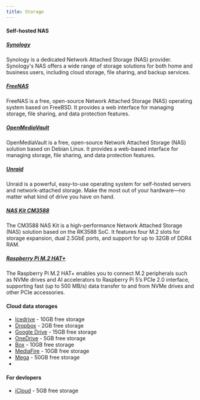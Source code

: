 ```yaml
---
title: Storage
---
```


#### Self-hosted NAS

##### [Synology](https://www.synology.com/)

Synology is a dedicated Network Attached Storage (NAS) provider. Synology's NAS offers a wide range of storage solutions for both home and business users, including cloud storage, file sharing, and backup services.

##### [FreeNAS](https://www.freenas.org/)

FreeNAS is a free, open-source Network Attached Storage (NAS) operating system based on FreeBSD. It provides a web interface for managing storage, file sharing, and data protection features.

##### [OpenMediaVault](https://www.openmediavault.org/)

OpenMediaVault is a free, open-source Network Attached Storage (NAS) solution based on Debian Linux. It provides a web-based interface for managing storage, file sharing, and data protection features.

##### [Unraid](https://unraid.net/)

Unraid is a powerful, easy-to-use operating system for self-hosted servers and network-attached storage. Make the most out of your hardware—no matter what kind of drive you have on hand.

##### [NAS Kit CM3588](https://www.electronics-lab.com/friendlyelecs-nas-features-rk3588-soc-with-quad-m-2/)

The CM3588 NAS Kit is a high-performance Network Attached Storage (NAS) solution based on
the RK3588 SoC. It features four M.2 slots for storage expansion, dual 2.5GbE ports, and support for up to 32GB of DDR4 RAM.

##### [Raspberry Pi M.2 HAT+](https://www.raspberrypi.com/products/m2-hat-plus/)

The Raspberry Pi M.2 HAT+ enables you to connect M.2 peripherals such as NVMe drives and
AI accelerators to Raspberry Pi 5’s PCIe 2.0 interface, supporting fast (up to 500 MB/s)
data transfer to and from NVMe drives and other PCIe accessories.

#### Cloud data storages

- [Icedrive](https://icedrive.net/) - 10GB free storage
- [Dropbox](https://www.dropbox.com/) - 2GB free storage
- [Google Drive](https://www.google.com/drive/) - 15GB free storage
- [OneDrive](https://onedrive.live.com/) - 5GB free storage
- [Box](https://www.box.com/) - 10GB free storage
- [MediaFire](https://www.mediafire.com/) - 10GB free storage
- [Mega](https://mega.nz/) - 50GB free storage
-

#### For devlopers

- [iCloud](https://developer.apple.com/icloud/) - 5GB free storage
